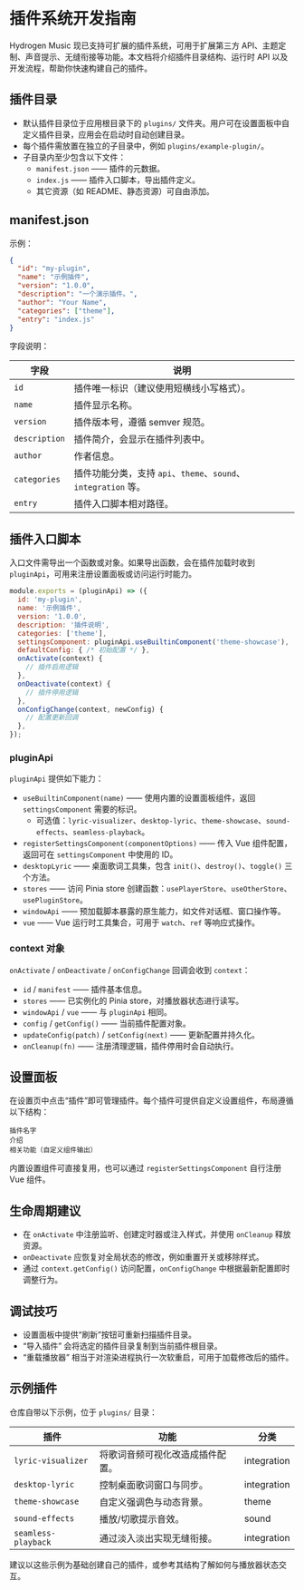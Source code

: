 # 插件系统开发指南

Hydrogen Music 现已支持可扩展的插件系统，可用于扩展第三方 API、主题定制、声音提示、无缝衔接等功能。本文档将介绍插件目录结构、运行时 API 以及开发流程，帮助你快速构建自己的插件。

## 插件目录

* 默认插件目录位于应用根目录下的 `plugins/` 文件夹。用户可在设置面板中自定义插件目录，应用会在启动时自动创建目录。
* 每个插件需放置在独立的子目录中，例如 `plugins/example-plugin/`。
* 子目录内至少包含以下文件：
  * `manifest.json` —— 插件的元数据。
  * `index.js` —— 插件入口脚本，导出插件定义。
  * 其它资源（如 README、静态资源）可自由添加。

## manifest.json

示例：

```json
{
  "id": "my-plugin",
  "name": "示例插件",
  "version": "1.0.0",
  "description": "一个演示插件。",
  "author": "Your Name",
  "categories": ["theme"],
  "entry": "index.js"
}
```

字段说明：

| 字段        | 说明                                           |
| ----------- | ---------------------------------------------- |
| `id`        | 插件唯一标识（建议使用短横线小写格式）。      |
| `name`      | 插件显示名称。                                 |
| `version`   | 插件版本号，遵循 semver 规范。                 |
| `description` | 插件简介，会显示在插件列表中。             |
| `author`    | 作者信息。                                     |
| `categories`| 插件功能分类，支持 `api`、`theme`、`sound`、`integration` 等。|
| `entry`     | 插件入口脚本相对路径。                         |

## 插件入口脚本

入口文件需导出一个函数或对象。如果导出函数，会在插件加载时收到 `pluginApi`，可用来注册设置面板或访问运行时能力。

```js
module.exports = (pluginApi) => ({
  id: 'my-plugin',
  name: '示例插件',
  version: '1.0.0',
  description: '插件说明',
  categories: ['theme'],
  settingsComponent: pluginApi.useBuiltinComponent('theme-showcase'),
  defaultConfig: { /* 初始配置 */ },
  onActivate(context) {
    // 插件启用逻辑
  },
  onDeactivate(context) {
    // 插件停用逻辑
  },
  onConfigChange(context, newConfig) {
    // 配置更新回调
  },
});
```

### pluginApi

`pluginApi` 提供如下能力：

* `useBuiltinComponent(name)` —— 使用内置的设置面板组件，返回 `settingsComponent` 需要的标识。
  * 可选值：`lyric-visualizer`、`desktop-lyric`、`theme-showcase`、`sound-effects`、`seamless-playback`。
* `registerSettingsComponent(componentOptions)` —— 传入 Vue 组件配置，返回可在 `settingsComponent` 中使用的 ID。
* `desktopLyric` —— 桌面歌词工具集，包含 `init()`、`destroy()`、`toggle()` 三个方法。
* `stores` —— 访问 Pinia store 创建函数：`usePlayerStore`、`useOtherStore`、`usePluginStore`。
* `windowApi` —— 预加载脚本暴露的原生能力，如文件对话框、窗口操作等。
* `vue` —— Vue 运行时工具集合，可用于 `watch`、`ref` 等响应式操作。

### context 对象

`onActivate` / `onDeactivate` / `onConfigChange` 回调会收到 `context`：

* `id` / `manifest` —— 插件基本信息。
* `stores` —— 已实例化的 Pinia store，对播放器状态进行读写。
* `windowApi` / `vue` —— 与 `pluginApi` 相同。
* `config` / `getConfig()` —— 当前插件配置对象。
* `updateConfig(patch)` / `setConfig(next)` —— 更新配置并持久化。
* `onCleanup(fn)` —— 注册清理逻辑，插件停用时会自动执行。

## 设置面板

在设置页中点击“插件”即可管理插件。每个插件可提供自定义设置组件，布局遵循以下结构：

```
插件名字
介绍
相关功能（自定义组件输出）
```

内置设置组件可直接复用，也可以通过 `registerSettingsComponent` 自行注册 Vue 组件。

## 生命周期建议

* 在 `onActivate` 中注册监听、创建定时器或注入样式，并使用 `onCleanup` 释放资源。
* `onDeactivate` 应恢复对全局状态的修改，例如重置开关或移除样式。
* 通过 `context.getConfig()` 访问配置，`onConfigChange` 中根据最新配置即时调整行为。

## 调试技巧

* 设置面板中提供“刷新”按钮可重新扫描插件目录。
* “导入插件” 会将选定的插件目录复制到当前插件根目录。
* “重载播放器” 相当于对渲染进程执行一次软重启，可用于加载修改后的插件。

## 示例插件

仓库自带以下示例，位于 `plugins/` 目录：

| 插件 | 功能 | 分类 |
| ---- | ---- | ---- |
| `lyric-visualizer` | 将歌词音频可视化改造成插件配置。 | integration |
| `desktop-lyric` | 控制桌面歌词窗口与同步。 | integration |
| `theme-showcase` | 自定义强调色与动态背景。 | theme |
| `sound-effects` | 播放/切歌提示音效。 | sound |
| `seamless-playback` | 通过淡入淡出实现无缝衔接。 | integration |

建议以这些示例为基础创建自己的插件，或参考其结构了解如何与播放器状态交互。
